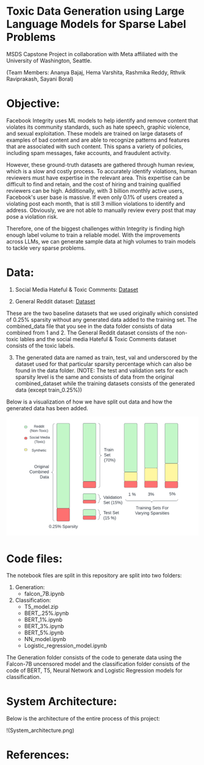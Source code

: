 # Toxic Data Generation using Large Language Models for Sparse Label Problems

MSDS Capstone Project in collaboration with Meta affiliated with the University of Washington, Seattle.

(Team Members: Ananya Bajaj, Hema Varshita, Rashmika Reddy, Rthvik Raviprakash, Sayani Boral)

# Objective:

Facebook Integrity uses ML models to help identify and remove content that violates its community standards, such as hate speech, graphic violence, and sexual exploitation. These models are trained on large datasets of examples of bad content and are able to recognize patterns and features that are associated with such content. This spans a variety of policies, including spam messages, fake accounts, and fraudulent activity.

However, these ground-truth datasets are gathered through human review, which is a slow and costly process. To accurately identify violations, human reviewers must have expertise in the relevant area. This expertise can be difficult to find and retain, and the cost of hiring and training qualified reviewers can be high. Additionally, with 3 billion monthly active users, Facebook's user base is massive. If even only 0.1% of users created a violating post each month, that is still 3 million violations to identify and address. Obviously, we are not able to manually review every post that may pose a violation risk. 

Therefore, one of the biggest challenges within Integrity is finding high enough label volume to train a reliable model. With the improvements across LLMs, we can generate sample data at high volumes to train models to tackle very sparse problems.

# Data:

1) Social Media Hateful & Toxic Comments: [Dataset](https://socialmediaarchive.org/record/19?ln=en)

2) General Reddit dataset: [Dataset](https://www.kaggle.com/datasets/smagnan/1-million-reddit-comments-from-40-subreddits)

These are the two baseline datasets that we used originally which consisted of 0.25% sparsity without any generated data added to the training set. The combined_data file that you see in the data folder consists of data combined from 1 and 2. The General Reddit dataset consists of the non-toxic lables and the social media Hateful & Toxic Comments dataset consists of the toxic labels.

3) The generated data are named as train, test, val and underscored by the dataset used for that particular sparsity percentage which can also be found in the data folder. (NOTE: The test and validation sets for each sparsity level is the same and consists of data from the original combined_dataset while the training datasets consists of the generated data (except train_0.25%))

Below is a visualization of how we have split out data and how the generated data has been added.

![screenshot](Data_splits.png)

# Code files:

The notebook files are split in this repository are split into two folders:

1) Generation:
   - falcon_7B.ipynb
2) Classification:
   - T5_model.zip
   - BERT_.25%.ipynb
   - BERT_1%.ipynb
   - BERT_3%.ipynb
   - BERT_5%.ipynb
   - NN_model.ipynb
   - Logistic_regression_model.ipynb

The Generation folder consists of the code to generate data using the Falcon-7B uncensored model and the classification folder consists of the code of BERT, T5, Neural Network and Logistic Regression models for classification.

# System Architecture:

Below is the architecture of the entire process of this project:

!(System_architecture.png)

# References:

